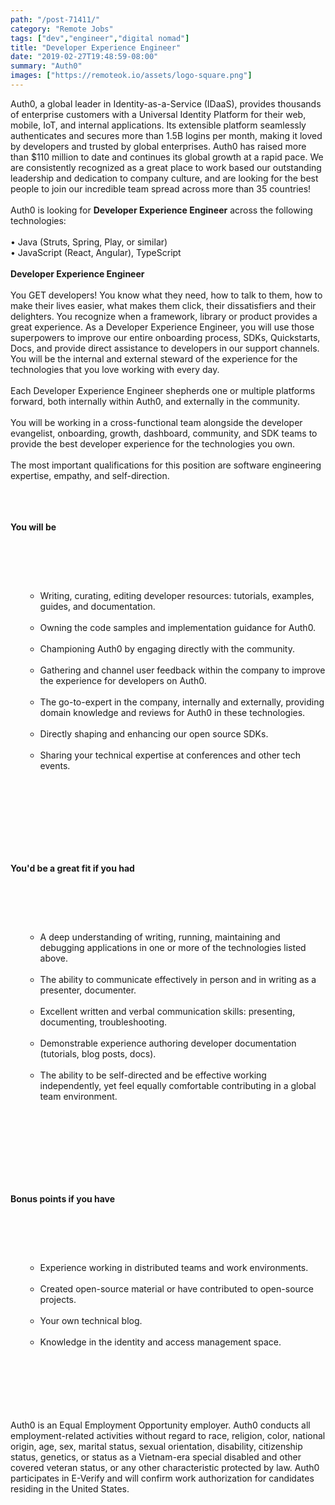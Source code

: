```yaml
---
path: "/post-71411/"
category: "Remote Jobs"
tags: ["dev","engineer","digital nomad"]
title: "Developer Experience Engineer"
date: "2019-02-27T19:48:59-08:00"
summary: "Auth0"
images: ["https://remoteok.io/assets/logo-square.png"]
---
```


Auth0, a global leader in Identity-as-a-Service (IDaaS), provides thousands of enterprise customers with a Universal Identity Platform for their web, mobile, IoT, and internal applications. Its extensible platform seamlessly authenticates and secures more than 1.5B logins per month, making it loved by developers and trusted by global enterprises. Auth0 has raised more than $110 million to date and continues its global growth at a rapid pace. We are consistently recognized as a great place to work based our outstanding leadership and dedication to company culture, and are looking for the best people to join our incredible team spread across more than 35 countries!<br /><br />Auth0 is looking for&nbsp;<strong>Developer Experience Engineer</strong>&nbsp;across the following technologies:<br /><br />&bull; Java (Struts, Spring, Play, or similar)<br />&bull; JavaScript (React, Angular), TypeScript<br /><br /><strong>Developer Experience Engineer</strong><br /><br />You GET developers! You know what they need, how to talk to them, how to make their lives easier, what makes them click, their dissatisfiers and their delighters. You recognize when a framework, library or product provides a great experience. As a Developer Experience Engineer, you will use those superpowers to improve our entire onboarding process, SDKs, Quickstarts, Docs, and provide direct assistance to developers in our support channels. You will be the internal and external steward of the experience for the technologies that you love working with every day.<br /><br />Each Developer Experience Engineer shepherds one or multiple platforms forward, both internally within Auth0, and externally in the community.<br /><br />You will be working in a cross-functional team alongside the developer evangelist, onboarding, growth, dashboard, community, and SDK teams to provide the best developer experience for the technologies you own.<br /><br />The most important qualifications for this position are software engineering expertise, empathy, and self-direction.<br /><br /><br /><br /><p><strong>You will be </strong></p><br /><ul><br /><ul><br /><li>Writing, curating, editing developer resources: tutorials, examples, guides, and documentation.</li><br /><li>Owning the code samples and implementation guidance for Auth0.</li><br /><li>Championing Auth0 by engaging directly with the community.</li><br /><li>Gathering and channel user feedback within the company to improve the experience for developers on Auth0.</li><br /><li>The go-to-expert in the company, internally and externally, providing domain knowledge and reviews for Auth0 in these technologies.</li><br /><li>Directly shaping and enhancing our open source SDKs.</li><br /><li>Sharing your technical expertise at conferences and other tech events.</li><br /></ul><br /></ul><br /><br /><br /><br /><br /><p><strong>You'd be a great fit if you had </strong></p><br /><ul><br /><ul><br /><li>A deep understanding of writing, running, maintaining and debugging applications in one or more of the technologies listed above.</li><br /><li>The ability to communicate effectively in person and in writing as a presenter, documenter.</li><br /><li>Excellent written and verbal communication skills: presenting, documenting, troubleshooting.</li><br /><li>Demonstrable experience authoring developer documentation (tutorials, blog posts, docs).</li><br /><li>The ability to be self-directed and be effective working independently, yet feel equally comfortable contributing in a global team environment.</li><br /></ul><br /></ul><br /><br /><br /><br /><br /><p><strong>Bonus points if you have </strong></p><br /><ul><br /><ul><br /><li>Experience working in distributed teams and work environments.</li><br /><li>Created open-source material or have contributed to open-source projects.</li><br /><li>Your own technical blog.</li><br /><li>Knowledge in the identity and access management space.</li><br /></ul><br /></ul><br /><br /><br /><br />Auth0 is an Equal Employment Opportunity employer. Auth0 conducts all employment-related activities without regard to race, religion, color, national origin, age, sex, marital status, sexual orientation, disability, citizenship status, genetics, or status as a Vietnam-era special disabled and other covered veteran status, or any other characteristic protected by law. Auth0 participates in E-Verify and will confirm work authorization for candidates residing in the United States.

